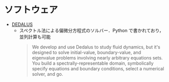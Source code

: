 # ソフトウェア

- [DEDALUS](https://dedalus-project.org/)
  - スペクトル法による偏微分方程式のソルバー．Python で書かれており，並列計算も可能
    > We develop and use Dedalus to study fluid dynamics, but it's designed to solve initial-value, boundary-value, and eigenvalue problems involving nearly arbitrary equations sets. You build a spectrally-representable domain, symbolically specify equations and boundary conditions, select a numerical solver, and go.
